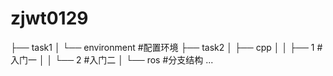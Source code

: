 # zjwt0129
├── task1
│   └── environment        #配置环境
├── task2
│   ├── cpp
│   │   ├── 1        #入门一
│   │   └── 2        #入门二
│   └── ros        #分支结构
...
